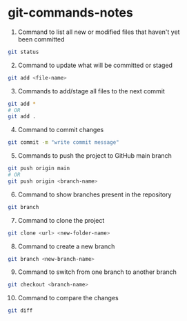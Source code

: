 # git-commands-notes

1. Command to list all new or modified files that haven't yet been committed
```bash
git status
```
2. Command to update what will be committed or staged
```bash
git add <file-name>
```
3. Commands to add/stage all files to the next commit
```bash
git add *
# OR
git add .
```  
4. Command to commit changes
```bash
git commit -m "write commit message"
```
 5. Commands to push the project to GitHub main branch
 ```bash
 git push origin main
 # OR
 git push origin <branch-name>
 ```
 6. Command to show branches present in the repository
 ```bash
 git branch
 ```
 7. Command to clone the project
 ```bash
 git clone <url> <new-folder-name>
 ```
 8. Command to create a new branch
 ```bash
 git branch <new-branch-name>
 ```
 9. Command to switch from one branch to another branch
 ```bash
 git checkout <branch-name>
 ```
10. Command to compare the changes
```bash
git diff
```
